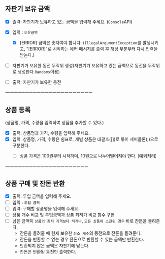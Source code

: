 ## 자판기 보유 금액
- [x]  출력: 자판기가 보유하고 있는 금액을 입력해 주세요. (`Console`API)
- [x]  입력 : `보유금액`  
    - [x]  [ERROR] 금액은 숫자여야 합니다. (`IllegalArgumentException`를 발생시키고, "[ERROR]"로 시작하는 에러 메시지를 출력 후 해당 부분부터 다시 입력을 받는다.)
- [ ]  자판기가 보유한 동전 무작위 생성(자판기가 보유하고 있는 금액으로 동전을 무작위로 생성한다.`Randoms`이용)
- [ ]  출력: 자판기가 보유한 동전


ㅡㅡㅡㅡㅡㅡㅡㅡㅡㅡㅡㅡㅡㅡㅡㅡㅡㅡㅡㅡㅡㅡ
## 상품 등록
(상품명, 가격, 수량을 입력하여 상품을 추가할 수 있다.)

- [x]  출력: 상품명과 가격, 수량을 입력해 주세요.
- [x]  입력: 상품명, 가격, 수량은 쉼표로, 개별 상품은 대괄호([])로 묶어 세미콜론(;)으로 구분한다.
    - [ ] 상품 가격은 100원부터 시작하며, 10원으로 나누어떨어져야 한다. (예외처리)


ㅡㅡㅡㅡㅡㅡㅡㅡㅡㅡㅡㅡㅡㅡㅡㅡㅡㅡㅡㅡㅡ
## 상품 구매 및 잔돈 반환

- [x]  출력: 투입 금액을 입력해 주세요.
- [ ]  입력 : `투입 금액`
- [ ]  입력: 구매할 상품명을 입력해 주세요.
- [ ] 상품 개수 비교 및 투입금액과 상품 최저가 비교 함수 구현
- [ ]  남은 금액이 `상품의 최저 가격보다 적거나`, `모든 상품이 소진된 경우` 바로 잔돈을 돌려준다.
   - 잔돈을 돌려줄 때 현재 보유한 `최소 개수`의 동전으로 잔돈을 돌려준다.
   - 잔돈을 반환할 수 없는 경우 잔돈으로 반환할 수 있는 금액만 반환한다.
   - 반환되지 않은 금액은 자판기에 남는다.
   - 잔돈은 반환된 동전만 출력한다.